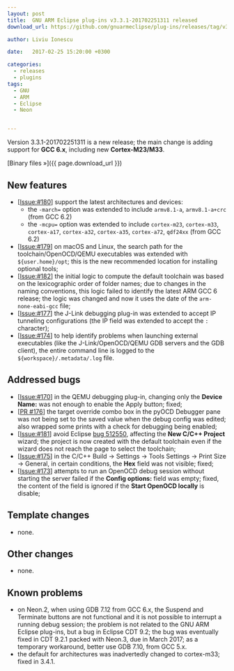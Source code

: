 ```yaml
---
layout: post
title:  GNU ARM Eclipse plug-ins v3.3.1-201702251311 released
download_url: https://github.com/gnuarmeclipse/plug-ins/releases/tag/v3.3.1-201702251311

author: Liviu Ionescu

date:   2017-02-25 15:20:00 +0300

categories:
  - releases
  - plugins
tags:
  - GNU
  - ARM
  - Eclipse
  - Neon


---
```


Version 3.3.1-201702251311 is a new release; the main change is adding support for **GCC 6.x**, including new **Cortex-M23/M33**.

[Binary files »]({{ page.download_url }})

## New features

* [[Issue:#180](https://github.com/gnuarmeclipse/plug-ins/issues/180)] support the latest architectures and devices:
  * the `-march=` option was extended to include `armv8.1-a`, `armv8.1-a+crc` (from GCC 6.2)
  * the `-mcpu=` option was extended to include `cortex-m23`, `cortex-m33`, `cortex-a17`, `cortex-a32`, `cortex-a35`, `cortex-a72`, `qdf24xx` (from GCC 6.2)
* [[Issue:#179](https://github.com/gnuarmeclipse/plug-ins/issues/179)] on macOS and Linux, the search path for the toolchain/OpenOCD/QEMU executables was extended with `${user.home}/opt`; this is the new recommended location for installing optional tools; 
* [[Issue:#182](https://github.com/gnuarmeclipse/plug-ins/issues/182)] the initial logic to compute the default toolchain was based on the lexicographic order of folder names; due to changes in the naming conventions, this logic failed to identify the latest ARM GCC 6 release; the logic was changed and now it uses the date of the `arm-none-eabi-gcc` file;
* [[Issue:#177](https://github.com/gnuarmeclipse/plug-ins/issues/177)] the J-Link debugging plug-in was extended to accept IP tunneling configurations (the IP field was extended to accept the `:` character);
* [[Issue:#174](https://github.com/gnuarmeclipse/plug-ins/issues/174)] to help identify problems when launching external executables (like the J-Link/OpenOCD/QEMU GDB servers and the GDB client), the entire command line is logged to the `${workspace}/.metadata/.log` file.

## Addressed bugs

* [[Issue:#170](https://github.com/gnuarmeclipse/plug-ins/issues/170)] in the QEMU debugging plug-in, changing only the **Device Name:** was not enough to enable the Apply button; fixed;
* [[PR #176](https://github.com/gnuarmeclipse/plug-ins/pull/176)] the target override combo box in the pyOCD Debugger pane was not being set to the saved value when the debug config was edited; also wrapped some prints with a check for debugging being enabled;
* [[Issue:#181](https://github.com/gnuarmeclipse/plug-ins/issues/181)] avoid Eclipse [bug 512550](https://bugs.eclipse.org/bugs/show_bug.cgi?id=512550), affecting the **New C/C++ Project** wizard; the project is now created with the default toolchain even if the wizard does not reach the page to select the toolchain;
* [[Issue:#175](https://github.com/gnuarmeclipse/plug-ins/issues/175)] in the C/C++ Build → Settings → Tools Settings → Print Size → General, in certain conditions, the **Hex** field was not visible; fixed;
* [[Issue:#173](https://github.com/gnuarmeclipse/plug-ins/issues/173)] attempts to run an OpenOCD debug session without starting the server failed if the **Config options:** field was empty; fixed, the content of the field is ignored if the **Start OpenOCD locally** is disable;

## Template changes

* none.

## Other changes

* none.

## Known problems

* on Neon.2, when using GDB 7.12 from GCC 6.x, the Suspend and Terminate buttons are not functional and it is not possible to interrupt a running debug session; the problem is not related to the GNU ARM Eclipse plug-ins, but a bug in Eclipse CDT 9.2; the bug was eventually fixed in CDT 9.2.1 packed with Neon.3, due in March 2017; as a temporary workaround, better use GDB 7.10, from GCC 5.x. 
* the default for architectures was inadvertedly changed to cortex-m33; fixed in 3.4.1.
